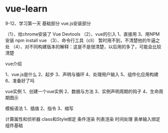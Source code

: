 # vue-learn
9-12、学习第一天
基础部分
vue.js安装部分

（1）、给chrome安装了 Vue Devtools
（2）、vue的引入
       1、直接用 <script> 引入，有开发版本和生产版本，新手用开发版本
       2、用cdn引入，具体命令 <script src="https://cdn.jsdelivr.net/npm/vue@2.5.17/dist/vue.js"></script>
       3、用NPM安装 npm install vue
（3）、命令行工具（cli）
      暂时用不到，不清楚他的牛逼之处
（4）、对不同构建版本的解释：这是不是很清楚，以后用的多了，可能会比较清楚
  
  vue介绍
  
  1、vue.js是什么
  2、起步
  3、声明与循环
  4、处理用户输入
  5、组件化应用构建
  6、准备好了吗
  
  vue实例
  1、创建一个vue实例
  2、数据与方法
  3、实例声明周期的钩子
  4、生命周期图示
  
  模板语法
  1、插值
  2、指令
  3、缩写
  
  计算属性和侦听器
  class和Style绑定
  条件渲染
  列表渲染
  时间处理
  表单输入绑定
  组件基础
  
  
      
